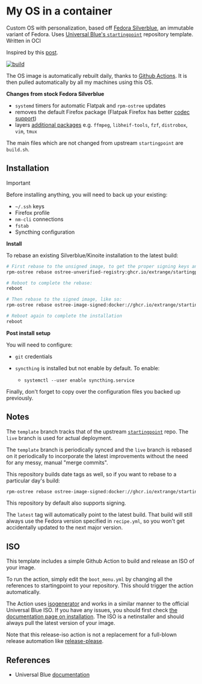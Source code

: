 # My OS in a container

Custom OS with personalization, based off [Fedora Silverblue], an immutable variant of Fedora. Uses [Universal Blue's `startingpoint`][startingpoint] repository template. Written in OCI

Inspired by this [post].

[![build]][build-yml]

The OS image is automatically rebuilt daily, thanks to [Github Actions]. It is then pulled automatically by all my machines using this OS.

**Changes from stock Fedora Silverblue**

- `systemd` timers for automatic Flatpak and `rpm-ostree` updates
- removes the default Firefox package (Flatpak Firefox has better [codec support])
- layers [additional packages] e.g. `ffmpeg`, `libheif-tools`, `fzf`, `distrobox`, `vim`, `tmux`

The main files which are not changed from upstream `startingpoint` are `build.sh`.

## Installation

> [!IMPORTANT]
> Before installing anything, you will need to back up your existing:
> 
> - `~/.ssh` keys
> - Firefox profile
> - `nm-cli` connections
> - `fstab`
> - Syncthing configuration

**Install**

To rebase an existing Silverblue/Kinoite installation to the latest build:

```bash
# First rebase to the unsigned image, to get the proper signing keys and policies installed:
rpm-ostree rebase ostree-unverified-registry:ghcr.io/extrange/startingpoint:latest

# Reboot to complete the rebase:
reboot

# Then rebase to the signed image, like so:
rpm-ostree rebase ostree-image-signed:docker://ghcr.io/extrange/startingpoint:latest

# Reboot again to complete the installation
reboot
```

**Post install setup**

You will need to configure:

- `git` credentials
- `syncthing` is installed but not enable by default. To enable:

  - `systemctl --user enable syncthing.service`

Finally, don't forget to copy over the configuration files you backed up previously.

## Notes

The `template` branch tracks that of the upstream [`startingpoint`][startingpoint] repo. The `live` branch is used for actual deployment.

The `template` branch is periodically synced and the `live` branch is rebased on it periodically to incorporate the latest improvements without the need for any messy, manual "merge commits".

This repository builds date tags as well, so if you want to rebase to a particular day's build:

```bash
rpm-ostree rebase ostree-image-signed:docker://ghcr.io/extrange/startingpoint:20230403
```

This repository by default also supports signing.

The `latest` tag will automatically point to the latest build. That build will still always use the Fedora version specified in `recipe.yml`, so you won't get accidentally updated to the next major version.

## ISO

This template includes a simple Github Action to build and release an ISO of your image.

To run the action, simply edit the `boot_menu.yml` by changing all the references to startingpoint to your repository. This should trigger the action automatically.

The Action uses [isogenerator](https://github.com/ublue-os/isogenerator) and works in a similar manner to the official Universal Blue ISO. If you have any issues, you should first check [the documentation page on installation](https://universal-blue.org/installation/). The ISO is a netinstaller and should always pull the latest version of your image.

Note that this release-iso action is not a replacement for a full-blown release automation like [release-please](https://github.com/googleapis/release-please).

## References

- Universal Blue [documentation](https://universal-blue.org/tinker/make-your-own/)

[startingpoint]: https://github.com/ublue-os/startingpoint
[build]: https://github.com/extrange/startingpoint/actions/workflows/build.yml/badge.svg
[build-yml]: https://github.com/extrange/startingpoint/actions/workflows/build.yml
[Github Actions]: https://docs.github.com/en/actions/learn-github-actions/understanding-github-actions
[Fedora Silverblue]: https://fedoraproject.org/silverblue/
[codec support]: https://docs.fedoraproject.org/en-US/fedora-silverblue/faq/#_how_can_i_play_more_videos_in_firefox_like_youtube
[additional packages]: https://github.com/ublue-os/main/blob/main/packages.json
[post]: https://www.ypsidanger.com/building-your-own-fedora-silverblue-image/
